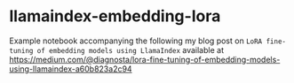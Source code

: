 # llamaindex-embedding-lora

Example notebook accompanying the following my blog post on `LoRA fine-tuning of embedding models using LlamaIndex` available at https://medium.com/@diagnosta/lora-fine-tuning-of-embedding-models-using-llamaindex-a60b823a2c94
